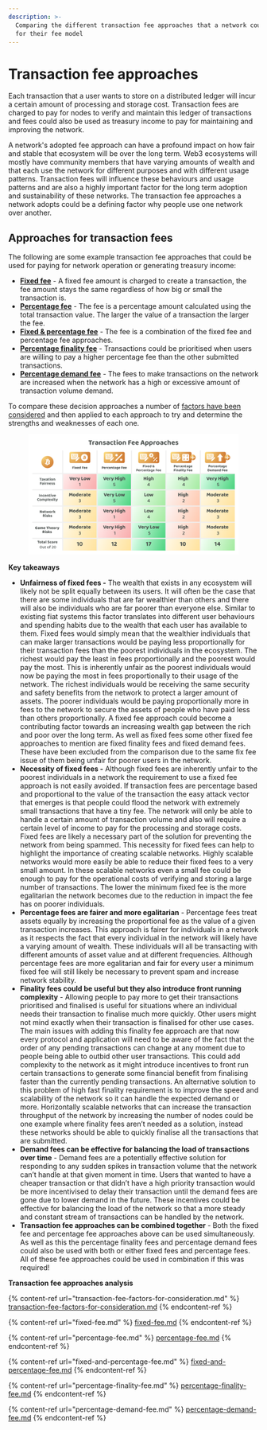 ```yaml
---
description: >-
  Comparing the different transaction fee approaches that a network could use
  for their fee model
---
```


# Transaction fee approaches

Each transaction that a user wants to store on a distributed ledger will incur a certain amount of processing and storage cost. Transaction fees are charged to pay for nodes to verify and maintain this ledger of transactions and fees could also be used as treasury income to pay for maintaining and improving the network.

A network's adopted fee approach can have a profound impact on how fair and stable that ecosystem will be over the long term. Web3 ecosystems will mostly have community members that have varying amounts of wealth and that each use the network for different purposes and with different usage patterns. Transaction fees will influence these behaviours and usage patterns and are also a highly important factor for the long term adoption and sustainability of these networks. The transaction fee approaches a network adopts could be a defining factor why people use one network over another.



## **Approaches for transaction fees**

The following are some example transaction fee approaches that could be used for paying for network operation or generating treasury income:

* [**Fixed fee**](fixed-fee.md) - A fixed fee amount is charged to create a transaction, the fee amount stays the same regardless of how big or small the transaction is.
* [**Percentage fee**](percentage-fee.md) - The fee is a percentage amount calculated using the total transaction value. The larger the value of a transaction the larger the fee.
* [**Fixed & percentage fee**](fixed-and-percentage-fee.md) - The fee is a combination of the fixed fee and percentage fee approaches.
* [**Percentage finality fee**](percentage-finality-fee.md) - Transactions could be prioritised when users are willing to pay a higher percentage fee than the other submitted transactions.
* [**Percentage demand fee**](percentage-demand-fee.md) - The fees to make transactions on the network are increased when the network has a high or excessive amount of transaction volume demand.



To compare these decision approaches a number of [factors have been considered](transaction-fee-factors-for-consideration.md) and then applied to each approach to try and determine the strengths and weaknesses of each one.

<figure><img src="../../.gitbook/assets/transaction-fee-approaches.png" alt=""><figcaption></figcaption></figure>



**Key takeaways**

* **Unfairness of fixed fees -** The wealth that exists in any ecosystem will likely not be split equally between its users. It will often be the case that there are some individuals that are far wealthier than others and there will also be individuals who are far poorer than everyone else. Similar to existing fiat systems this factor translates into different user behaviours and spending habits due to the wealth that each user has available to them. Fixed fees would simply mean that the wealthier individuals that can make larger transactions would be paying less proportionally for their transaction fees than the poorest individuals in the ecosystem. The richest would pay the least in fees proportionally and the poorest would pay the most. This is inherently unfair as the poorest individuals would now be paying the most in fees proportionally to their usage of the network. The richest individuals would be receiving the same security and safety benefits from the network to protect a larger amount of assets. The poorer individuals would be paying proportionally more in fees to the network to secure the assets of people who have paid less than others proportionally. A fixed fee approach could become a contributing factor towards an increasing wealth gap between the rich and poor over the long term. As well as fixed fees some other fixed fee approaches to mention are fixed finality fees and fixed demand fees. These have been excluded from the comparison due to the same fix fee issue of them being unfair for poorer users in the network.
* **Necessity of fixed fees -** Although fixed fees are inherently unfair to the poorest individuals in a network the requirement to use a fixed fee approach is not easily avoided. If transaction fees are percentage based and proportional to the value of the transaction the easy attack vector that emerges is that people could flood the network with extremely small transactions that have a tiny fee. The network will only be able to handle a certain amount of transaction volume and also will require a certain level of income to pay for the processing and storage costs. Fixed fees are likely a necessary part of the solution for preventing the network from being spammed. This necessity for fixed fees can help to highlight the importance of creating scalable networks. Highly scalable networks would more easily be able to reduce their fixed fees to a very small amount. In these scalable networks even a small fee could be enough to pay for the operational costs of verifying and storing a large number of transactions. The lower the minimum fixed fee is the more egalitarian the network becomes due to the reduction in impact the fee has on poorer individuals.
* **Percentage fees are fairer and more egalitarian** - Percentage fees treat assets equally by increasing the proportional fee as the value of a given transaction increases. This approach is fairer for individuals in a network as it respects the fact that every individual in the network will likely have a varying amount of wealth. These individuals will all be transacting with different amounts of asset value and at different frequencies. Although percentage fees are more egalitarian and fair for every user a minimum fixed fee will still likely be necessary to prevent spam and increase network stability.
* **Finality fees could be useful but they also introduce front running complexity** - Allowing people to pay more to get their transactions prioritised and finalised is useful for situations where an individual needs their transaction to finalise much more quickly. Other users might not mind exactly when their transaction is finalised for other use cases. The main issues with adding this finality fee approach are that now every protocol and application will need to be aware of the fact that the order of any pending transactions can change at any moment due to people being able to outbid other user transactions. This could add complexity to the network as it might introduce incentives to front run certain transactions to generate some financial benefit from finalising faster than the currently pending transactions. An alternative solution to this problem of high fast finality requirement is to improve the speed and scalability of the network so it can handle the expected demand or more. Horizontally scalable networks that can increase the transaction throughput of the network by increasing the number of nodes could be one example where finality fees aren’t needed as a solution, instead these networks should be able to quickly finalise all the transactions that are submitted.
* **Demand fees can be effective for balancing the load of transactions over time** - Demand fees are a potentially effective solution for responding to any sudden spikes in transaction volume that the network can’t handle at that given moment in time. Users that wanted to have a cheaper transaction or that didn’t have a high priority transaction would be more incentivised to delay their transaction until the demand fees are gone due to lower demand in the future. These incentives could be effective for balancing the load of the network so that a more steady and constant stream of transactions can be handled by the network.
* **Transaction fee approaches can be combined together** - Both the fixed fee and percentage fee approaches above can be used simultaneously. As well as this the percentage finality fees and percentage demand fees could also be used with both or either fixed fees and percentage fees. All of these fee approaches could be used in combination if this was required!



**Transaction fee approaches analysis**

{% content-ref url="transaction-fee-factors-for-consideration.md" %}
[transaction-fee-factors-for-consideration.md](transaction-fee-factors-for-consideration.md)
{% endcontent-ref %}

{% content-ref url="fixed-fee.md" %}
[fixed-fee.md](fixed-fee.md)
{% endcontent-ref %}

{% content-ref url="percentage-fee.md" %}
[percentage-fee.md](percentage-fee.md)
{% endcontent-ref %}

{% content-ref url="fixed-and-percentage-fee.md" %}
[fixed-and-percentage-fee.md](fixed-and-percentage-fee.md)
{% endcontent-ref %}

{% content-ref url="percentage-finality-fee.md" %}
[percentage-finality-fee.md](percentage-finality-fee.md)
{% endcontent-ref %}

{% content-ref url="percentage-demand-fee.md" %}
[percentage-demand-fee.md](percentage-demand-fee.md)
{% endcontent-ref %}
